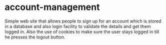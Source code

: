 # account-management
Simple web site that allows people to sign up for an account which is stored in a database and also login facility to validate the details and get them logged in. Also the use of cookies to make sure the user stays logged in till he presses the logout button.
